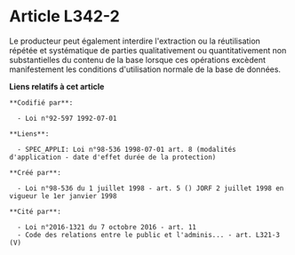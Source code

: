 # Article L342-2

Le producteur peut également interdire l'extraction ou la réutilisation répétée et systématique de parties qualitativement ou
quantitativement non substantielles du contenu de la base lorsque ces opérations excèdent manifestement les conditions
d'utilisation normale de la base de données.

**Liens relatifs à cet article**

	**Codifié par**:

	  - Loi n°92-597 1992-07-01

	**Liens**:

	  - SPEC_APPLI: Loi n°98-536 1998-07-01 art. 8 (modalités d'application - date d'effet durée de la protection)

	**Créé par**:

	  - Loi n°98-536 du 1 juillet 1998 - art. 5 () JORF 2 juillet 1998 en vigueur le 1er janvier 1998

	**Cité par**:

	  - Loi n°2016-1321 du 7 octobre 2016 - art. 11
	  - Code des relations entre le public et l'adminis... - art. L321-3 (V)
